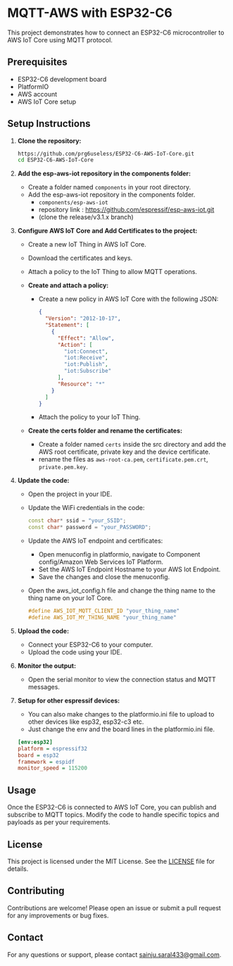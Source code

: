 # MQTT-AWS with ESP32-C6

This project demonstrates how to connect an ESP32-C6 microcontroller to AWS IoT Core using MQTT protocol.

## Prerequisites

- ESP32-C6 development board
- PlatformIO
- AWS account
- AWS IoT Core setup

## Setup Instructions

1. **Clone the repository:**
    ```sh
    https://github.com/prg6useless/ESP32-C6-AWS-IoT-Core.git
    cd ESP32-C6-AWS-IoT-Core
    ```

2. **Add the esp-aws-iot repository in the components folder:**
    - Create a folder named `components` in your root directory.
    - Add the esp-aws-iot repository in the components folder.
      - `components/esp-aws-iot`
      - repository link : https://github.com/espressif/esp-aws-iot.git 
      - (clone the release/v3.1.x branch)

3. **Configure AWS IoT Core and Add Certificates to the project:**
    - Create a new IoT Thing in AWS IoT Core.
    - Download the certificates and keys.
    - Attach a policy to the IoT Thing to allow MQTT operations.

    - **Create and attach a policy:**
        - Create a new policy in AWS IoT Core with the following JSON:
          ```json
          {
            "Version": "2012-10-17",
            "Statement": [
              {
                "Effect": "Allow",
                "Action": [
                  "iot:Connect",
                  "iot:Receive",
                  "iot:Publish",
                  "iot:Subscribe"
                ],
                "Resource": "*"
              }
            ]
          }
          ```
        - Attach the policy to your IoT Thing.

    - **Create the certs folder and rename the certificates:**
        - Create a folder named `certs` inside the src directory and add the AWS root certificate, private key and the device certificate.
        - rename the files as `aws-root-ca.pem`, `certificate.pem.crt`, `private.pem.key`.

4. **Update the code:**
    - Open the project in your IDE.
    - Update the WiFi credentials in the code:
      ```cpp
      const char* ssid = "your_SSID";
      const char* password = "your_PASSWORD";
      ```
    - Update the AWS IoT endpoint and certificates:
        - Open menuconfig in platformio, navigate to Component config/Amazon Web Services IoT Platform.
        - Set the AWS IoT Endpoint Hostname to your AWS Iot Endpoint.
        - Save the changes and close the menuconfig.
    
    - Open the aws_iot_config.h file and change the thing name to the thing name on your IoT Core.
      ```cpp
      #define AWS_IOT_MQTT_CLIENT_ID "your_thing_name"
      #define AWS_IOT_MY_THING_NAME "your_thing_name" 
      ```

5. **Upload the code:**
    - Connect your ESP32-C6 to your computer.
    - Upload the code using your IDE.

6. **Monitor the output:**
    - Open the serial monitor to view the connection status and MQTT messages.

6. **Setup for other espressif devices:**
    - You can also make changes to the platformio.ini file to upload to other devices like esp32, esp32-c3 etc.
    - Just change the env and the board lines in the platformio.ini file.
    ```ini
    [env:esp32]
    platform = espressif32
    board = esp32
    framework = espidf
    monitor_speed = 115200
    ```

## Usage

Once the ESP32-C6 is connected to AWS IoT Core, you can publish and subscribe to MQTT topics. Modify the code to handle specific topics and payloads as per your requirements.

## License

This project is licensed under the MIT License. See the [LICENSE](LICENSE) file for details.

## Contributing

Contributions are welcome! Please open an issue or submit a pull request for any improvements or bug fixes.

## Contact

For any questions or support, please contact [sainju.saral433@gmail.com](mailto:sainju.saral433@gmail.com).
